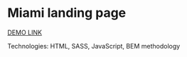 # Miami landing page

  [DEMO LINK](https://ivan-shpynda.github.io/Miami-Landing-Page/)

Technologies: HTML, SASS, JavaScript, BEM methodology
